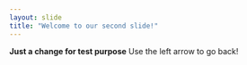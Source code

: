 ```yaml
---
layout: slide
title: "Welcome to our second slide!"
---
```

**Just a change for test purpose**
Use the left arrow to go back!
